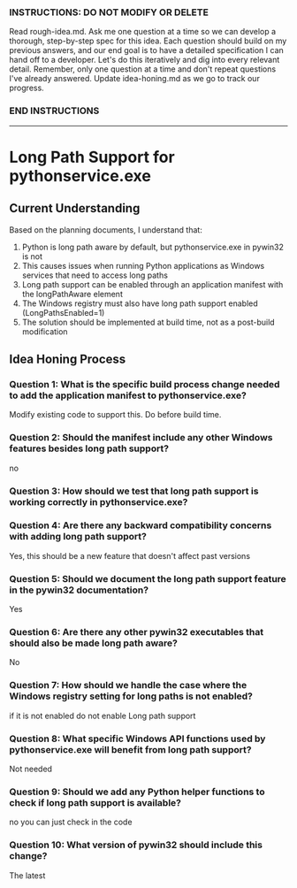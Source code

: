 ### INSTRUCTIONS: DO NOT MODIFY OR DELETE ###
Read rough-idea.md. Ask me one question at a time so we can develop a thorough, step-by-step spec for this idea. Each question should build on my previous answers, and our end goal is to have a detailed specification I can hand off to a developer. Let's do this iteratively and dig into every relevant detail. Remember, only one question at a time and don't repeat questions I've already answered. Update idea-honing.md as we go to track our progress.
### END INSTRUCTIONS ###
---

# Long Path Support for pythonservice.exe

## Current Understanding

Based on the planning documents, I understand that:

1. Python is long path aware by default, but pythonservice.exe in pywin32 is not
2. This causes issues when running Python applications as Windows services that need to access long paths
3. Long path support can be enabled through an application manifest with the longPathAware element
4. The Windows registry must also have long path support enabled (LongPathsEnabled=1)
5. The solution should be implemented at build time, not as a post-build modification

## Idea Honing Process

### Question 1: What is the specific build process change needed to add the application manifest to pythonservice.exe?

Modify existing code to support this. Do before build time. 

### Question 2: Should the manifest include any other Windows features besides long path support? 
no

### Question 3: How should we test that long path support is working correctly in pythonservice.exe?



### Question 4: Are there any backward compatibility concerns with adding long path support?

Yes, this should be a new feature that doesn't affect past versions

### Question 5: Should we document the long path support feature in the pywin32 documentation?

Yes 
### Question 6: Are there any other pywin32 executables that should also be made long path aware?

No

### Question 7: How should we handle the case where the Windows registry setting for long paths is not enabled?

if it is not enabled do not enable Long path support

### Question 8: What specific Windows API functions used by pythonservice.exe will benefit from long path support?

Not needed


### Question 9: Should we add any Python helper functions to check if long path support is available?

no you can just check in the code



### Question 10: What version of pywin32 should include this change?

The latest
